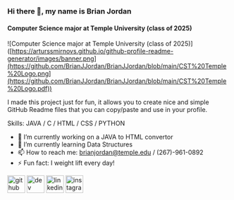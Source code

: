 ### Hi there 👋, my name is Brian Jordan
#### Computer Science major at Temple University (class of 2025)
![Computer Science major at Temple University (class of 2025)]([https://arturssmirnovs.github.io/github-profile-readme-generator/images/banner.png](https://github.com/BrianJJordan/BrianJJordan/blob/main/CST%20Temple%20Logo.png](https://github.com/BrianJJordan/BrianJJordan/blob/main/CST%20Temple%20Logo.pdf))

I made this project just for fun, it allows you to create nice and simple GitHub Readme files that you can copy/paste and use in your profile.

Skills: JAVA / C / HTML / CSS / PYTHON

- 🔭 I’m currently working on a JAVA to HTML convertor 
- 🌱 I’m currently learning Data Structures 
- 📫 How to reach me: brianjordan@temple.edu / (267)-961-0892 
- ⚡ Fun fact: I weight lift every day! 


[<img src='https://cdn.jsdelivr.net/npm/simple-icons@3.0.1/icons/github.svg' alt='github' height='40'>](https://github.com/BrianJJordan)  [<img src='https://cdn.jsdelivr.net/npm/simple-icons@3.0.1/icons/dev-dot-to.svg' alt='dev' height='40'>](https://dev.to/BrianJJordan)  [<img src='https://cdn.jsdelivr.net/npm/simple-icons@3.0.1/icons/linkedin.svg' alt='linkedin' height='40'>](https://www.linkedin.com/in/brian-jordan--/)  [<img src='https://cdn.jsdelivr.net/npm/simple-icons@3.0.1/icons/instagram.svg' alt='instagram' height='40'>](https://www.instagram.com/brianjordan__/)  

